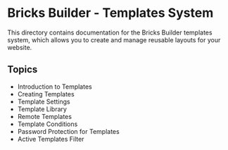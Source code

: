 # Bricks Builder - Templates System

This directory contains documentation for the Bricks Builder templates system, which allows you to create and manage reusable layouts for your website.

## Topics

- Introduction to Templates
- Creating Templates
- Template Settings
- Template Library
- Remote Templates
- Template Conditions
- Password Protection for Templates
- Active Templates Filter